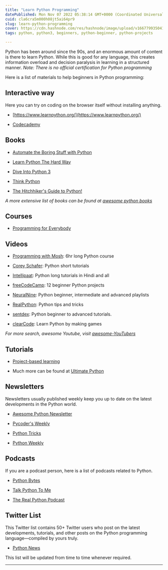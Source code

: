 ```yaml
---
title: "Learn Python Programming"
datePublished: Mon Nov 07 2022 05:38:14 GMT+0000 (Coordinated Universal Time)
cuid: cla6cra5m000h08jt5ai64pr9
slug: learn-python-programming
cover: https://cdn.hashnode.com/res/hashnode/image/upload/v1667799350414/-GJaIF4jQ.png
tags: python, python3, beginners, python-beginner, python-projects

---
```


Python has been around since the 90s, and an enormous amount of content is there to learn Python. While this is good for any language, this creates information overload and decision paralysis in learning in a structured manner. *Note: There is no official certification for Python programming*

Here is a list of materials to help beginners in Python programming:

## Interactive way

Here you can try on coding on the browser itself without installing anything.

* [https://www.learnpython.org/](https://www.learnpython.org/)
    
* [Codecademy](https://www.codecademy.com/learn/learn-python-3)
    

## Books

* [Automate the Boring Stuff with Python](https://automatetheboringstuff.com/2e/chapter0/)
    
* [Learn Python The Hard Way](https://learnpythonthehardway.org/book/)
    
* [Dive Into Python 3](https://diveinto.org/python3/table-of-contents.html)
    
* [Think Python](https://greenteapress.com/thinkpython2/html/thinkpython2002.html)
    
* [The Hitchhiker's Guide to Python!](https://docs.python-guide.org/#the-hitchhiker-s-guide-to-python)
    

*A more extensive list of books can be found at* [*awesome python books*](https://github.com/junnplus/awesome-python-books)

## Courses

* [Programming for Everybody](https://www.coursera.org/learn/python)
    

## Videos

* [Programming with Mosh](https://www.youtube.com/watch?v=_uQrJ0TkZlc): 6hr long Python course
    
* [Corey Schafer](https://www.youtube.com/c/Coreyms/playlists): Python short tutorials
    
* [Intellipaat](https://www.youtube.com/c/Intellipaat/search?query=python): Python long tutorials in Hindi and all
    
* [freeCodeCamp](https://www.youtube.com/watch?v=8ext9G7xspg): 12 beginner Python projects
    
* [NeuralNine](https://www.youtube.com/c/NeuralNine/playlists): Python beginner, intermediate and advanced playlists
    
* [RealPython](https://www.youtube.com/c/realpython): Python tips and tricks
    
* [sentdex](https://www.youtube.com/c/sentdex/featured): Python beginner to advanced tutorials.
    
* [clearCode](https://www.youtube.com/watch?v=mDKM-JtUhhc): Learn Python by making games
    

*For more search, awesome Youtube, visit* [*awesome-YouTubers*](https://github.com/JoseDeFreitas/awesome-youtubers)

## Tutorials

* [Project-based learning](https://github.com/practical-tutorials/project-based-learning#python)
    
* Much more can be found at [Ultimate Python](https://github.com/huangsam/ultimate-python)
    

## Newsletters

Newsletters usually published weekly keep you up to date on the latest developments in the Python world.

* [Awesome Python Newsletter](http://python.libhunt.com/newsletter)
    
* [Pycoder's Weekly](http://pycoders.com/)
    
* [Python Tricks](https://realpython.com/python-tricks/)
    
* [Python Weekly](http://www.pythonweekly.com/)
    

## Podcasts

If you are a podcast person, here is a list of podcasts related to Python.

* [Python Bytes](https://pythonbytes.fm)
    
* [Talk Python To Me](https://talkpython.fm/)
    
* [The Real Python Podcast](https://realpython.com/podcasts/rpp/)
    

## Twitter List

This Twitter list contains 50+ Twitter users who post on the latest developments, tutorials, and other posts on the Python programming language—compiled by yours truly.

* [Python News](https://twitter.com/i/lists/1270832890134159360)
    

This list will be updated from time to time whenever required.

---